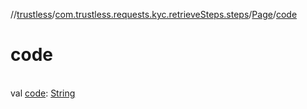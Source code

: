 //[trustless](../../../index.md)/[com.trustless.requests.kyc.retrieveSteps.steps](../index.md)/[Page](index.md)/[code](code.md)

# code

\
val [code](code.md): [String](https://kotlinlang.org/api/latest/jvm/stdlib/kotlin/-string/index.html)
